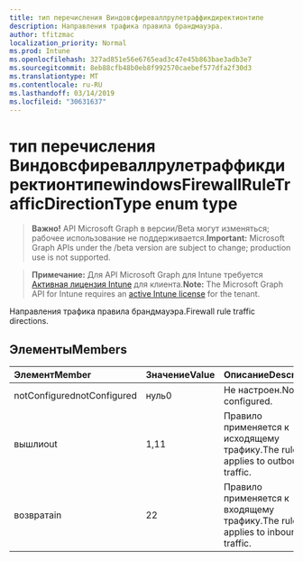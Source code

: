 ```yaml
---
title: тип перечисления Виндовсфиреваллрулетраффикдиректионтипе
description: Направления трафика правила брандмауэра.
author: tfitzmac
localization_priority: Normal
ms.prod: Intune
ms.openlocfilehash: 327ad851e56e6765ead3c47e45b863bae3adb3e7
ms.sourcegitcommit: 8eb88cfb48b0eb8f992570caebef577dfa2f30d3
ms.translationtype: MT
ms.contentlocale: ru-RU
ms.lasthandoff: 03/14/2019
ms.locfileid: "30631637"
---
```

# <a name="windowsfirewallruletrafficdirectiontype-enum-type"></a><span data-ttu-id="36fe5-103">тип перечисления Виндовсфиреваллрулетраффикдиректионтипе</span><span class="sxs-lookup"><span data-stu-id="36fe5-103">windowsFirewallRuleTrafficDirectionType enum type</span></span>

> <span data-ttu-id="36fe5-104">**Важно!** API Microsoft Graph в версии/Beta могут изменяться; рабочее использование не поддерживается.</span><span class="sxs-lookup"><span data-stu-id="36fe5-104">**Important:** Microsoft Graph APIs under the /beta version are subject to change; production use is not supported.</span></span>

> <span data-ttu-id="36fe5-105">**Примечание:** Для API Microsoft Graph для Intune требуется [Активная лицензия Intune](https://go.microsoft.com/fwlink/?linkid=839381) для клиента.</span><span class="sxs-lookup"><span data-stu-id="36fe5-105">**Note:** The Microsoft Graph API for Intune requires an [active Intune license](https://go.microsoft.com/fwlink/?linkid=839381) for the tenant.</span></span>

<span data-ttu-id="36fe5-106">Направления трафика правила брандмауэра.</span><span class="sxs-lookup"><span data-stu-id="36fe5-106">Firewall rule traffic directions.</span></span>

## <a name="members"></a><span data-ttu-id="36fe5-107">Элементы</span><span class="sxs-lookup"><span data-stu-id="36fe5-107">Members</span></span>
|<span data-ttu-id="36fe5-108">Элемент</span><span class="sxs-lookup"><span data-stu-id="36fe5-108">Member</span></span>|<span data-ttu-id="36fe5-109">Значение</span><span class="sxs-lookup"><span data-stu-id="36fe5-109">Value</span></span>|<span data-ttu-id="36fe5-110">Описание</span><span class="sxs-lookup"><span data-stu-id="36fe5-110">Description</span></span>|
|:---|:---|:---|
|<span data-ttu-id="36fe5-111">notConfigured</span><span class="sxs-lookup"><span data-stu-id="36fe5-111">notConfigured</span></span>|<span data-ttu-id="36fe5-112">нуль</span><span class="sxs-lookup"><span data-stu-id="36fe5-112">0</span></span>|<span data-ttu-id="36fe5-113">Не настроен.</span><span class="sxs-lookup"><span data-stu-id="36fe5-113">Not configured.</span></span>|
|<span data-ttu-id="36fe5-114">вышли</span><span class="sxs-lookup"><span data-stu-id="36fe5-114">out</span></span>|<span data-ttu-id="36fe5-115">1,1</span><span class="sxs-lookup"><span data-stu-id="36fe5-115">1</span></span>|<span data-ttu-id="36fe5-116">Правило применяется к исходящему трафику.</span><span class="sxs-lookup"><span data-stu-id="36fe5-116">The rule applies to outbound traffic.</span></span>|
|<span data-ttu-id="36fe5-117">возврата</span><span class="sxs-lookup"><span data-stu-id="36fe5-117">in</span></span>|<span data-ttu-id="36fe5-118">2</span><span class="sxs-lookup"><span data-stu-id="36fe5-118">2</span></span>|<span data-ttu-id="36fe5-119">Правило применяется к входящему трафику.</span><span class="sxs-lookup"><span data-stu-id="36fe5-119">The rule applies to inbound traffic.</span></span>|





